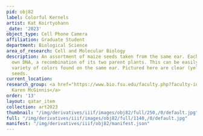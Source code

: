 ```yaml
---
pid: obj82
label: Colorful Kernels
artist: Kat Koirtyohann
_date: '2023'
object_type: Cell Phone Camera
affiliation: Graduate Student
department: Biological Science
area_of_research: Cell and Molecular Biology
description: An assortment of maize seeds taken from the same ear. Each seed has its
  own DNA, a recombination of its two parent plants. This can be easily seen by the
  variety of colors found on the same ear. Pictured here are clear (yellow) and purple
  seeds.
current_location:
research_group: <a href="https://www.bio.fsu.edu/faculty.php?faculty-id=mcginnis">Dr.
  Karen McGinnis</a>
order: '13'
layout: qatar_item
collection: art2023
thumbnail: "/img/derivatives/iiif/images/obj82/full/250,/0/default.jpg"
full: "/img/derivatives/iiif/images/obj82/full/1140,/0/default.jpg"
manifest: "/img/derivatives/iiif/obj82/manifest.json"
---
```

